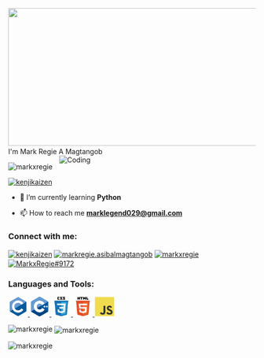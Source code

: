<head><img align="center alt="banner" width="2700" height="280" src="https://mir-s3-cdn-cf.behance.net/project_modules/max_1200/81bb4b165684019.640b6038d133e.gif"


<h1 align="center"> I'm Mark Regie A Magtangob </h1>

<img align="right" alt="Coding" width="400" src="https://tenor.com/view/coding-anime-gif-24565564">

<p align="left"> <img src="https://komarev.com/ghpvc/?username=markxregie&label=Profile%20views&color=0e75b6&style=flat" alt="markxregie" /> </p>

<p align="left"> <a href="https://twitter.com/kenjikaizen" target="blank"><img src="https://img.shields.io/twitter/follow/kenjikaizen?logo=twitter&style=for-the-badge" alt="kenjikaizen" /></a> </p>

- 🌱 I’m currently learning **Python**

- 📫 How to reach me **marklegend029@gmail.com**

<h3 align="left">Connect with me:</h3>
<p align="left">
<a href="https://twitter.com/kenjikaizen" target="blank"><img align="center" src="https://raw.githubusercontent.com/rahuldkjain/github-profile-readme-generator/master/src/images/icons/Social/twitter.svg" alt="kenjikaizen" height="30" width="40" /></a>
<a href="https://fb.com/markregie.asibalmagtangob" target="blank"><img align="center" src="https://raw.githubusercontent.com/rahuldkjain/github-profile-readme-generator/master/src/images/icons/Social/facebook.svg" alt="markregie.asibalmagtangob" height="30" width="40" /></a>
<a href="https://instagram.com/markxregie" target="blank"><img align="center" src="https://raw.githubusercontent.com/rahuldkjain/github-profile-readme-generator/master/src/images/icons/Social/instagram.svg" alt="markxregie" height="30" width="40" /></a>
<a href="https://discord.gg/MarkxRegie#9172" target="blank"><img align="center" src="https://raw.githubusercontent.com/rahuldkjain/github-profile-readme-generator/master/src/images/icons/Social/discord.svg" alt="MarkxRegie#9172" height="30" width="40" /></a>
</p>

<h3 align="left">Languages and Tools:</h3>
<p align="left"> <a href="https://www.cprogramming.com/" target="_blank" rel="noreferrer"> <img src="https://raw.githubusercontent.com/devicons/devicon/master/icons/c/c-original.svg" alt="c" width="40" height="40"/> </a> <a href="https://www.w3schools.com/cpp/" target="_blank" rel="noreferrer"> <img src="https://raw.githubusercontent.com/devicons/devicon/master/icons/cplusplus/cplusplus-original.svg" alt="cplusplus" width="40" height="40"/> </a> <a href="https://www.w3schools.com/css/" target="_blank" rel="noreferrer"> <img src="https://raw.githubusercontent.com/devicons/devicon/master/icons/css3/css3-original-wordmark.svg" alt="css3" width="40" height="40"/> </a> <a href="https://www.w3.org/html/" target="_blank" rel="noreferrer"> <img src="https://raw.githubusercontent.com/devicons/devicon/master/icons/html5/html5-original-wordmark.svg" alt="html5" width="40" height="40"/> </a> <a href="https://developer.mozilla.org/en-US/docs/Web/JavaScript" target="_blank" rel="noreferrer"> <img src="https://raw.githubusercontent.com/devicons/devicon/master/icons/javascript/javascript-original.svg" alt="javascript" width="40" height="40"/> </a> </p>

<p><img align="left" src="https://github-readme-stats.vercel.app/api/top-langs?username=markxregie&show_icons=true&locale=en&layout=compact" alt="markxregie" /></p>

<p>&nbsp;<img align="center" src="https://github-readme-stats.vercel.app/api?username=markxregie&show_icons=true&locale=en" alt="markxregie" /></p>

<p><img align="center" src="https://github-readme-streak-stats.herokuapp.com/?user=markxregie&" alt="markxregie" /></p>
